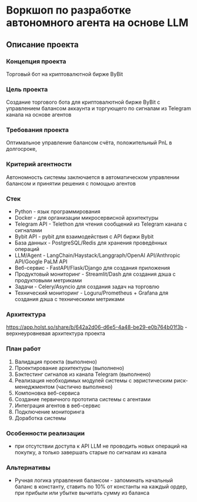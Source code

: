# Воркшоп по разработке автономного агента на основе LLM

## Описание проекта 

### Концепция проекта
Торговый бот на криптовалютной бирже ByBit

### Цель проекта
Создание торгового бота для криптовалютной бирже ByBit с управлением балансом аккаунта и торгующего по сигналам из Telegram канала на основе агентов

### Требования проекта
Оптимальное управление балансом счёта, положительный PnL в долгосроке, 

### Критерий агентности
Автономность системы заключается в автоматическом управлении балансом и принятии решения с помощью агентов

### Стек

- Python - язык программирования
- Docker - для организации микросервисной архитектуры
- Telegram API - Telethon для чтения сообщений из Telegram канала с сигналами
- Bybit API - pybit для взаимодействия с API биржи Bybit
- База данных - PostgreSQL/Redis для хранения проведённых операций
- LLM/Agent - LangChain/Haystack/Langgraph/OpenAI API/Anthropic API/Google PaLM API
- Веб-сервис - FastAPI/Flask/Django для создания приложения
- Продуктовый мониторинг - Streamlit/Dash для создания дэша с продуктовыми метриками
- Задачи - Celery/Asyncio для создания задач на торговлю
- Технический мониторинг - Loguru/Prometheus + Grafana  для создания дэша с техническими метриками


### Архитектура

https://app.holst.so/share/b/642a2d06-d6e5-4a48-be29-e0b764b01f3b - верхнеуровневая архитектура проекта


### План работ

1) Валидация проекта (выполнено)
2) Проектирование архитектуры (выполнено)
3) Бэктестинг сигналов из канала Telegram (выполнено)
4) Реализация необходимых модулей системы с эвристическим риск-менеджментом (частично выполнено)
5) Компоновка веб-сервиса
6) Создание первичного прототипа системы с агентами
7) Интеграция агентов в веб-сервис
8) Подключение мониторинга
9) Доработка системы


### Особенности реализации

- при отсутствии доступа к API LLM не проводить новых операций на покупку, а только завершать старые по сигналам из канала


### Альтернативы

- Ручная логика управления балансом - запоминать начальный баланс в константу, ставить по 10% от константы на каждый ордер, при прибыли или убытке вычитать сумму из баланса